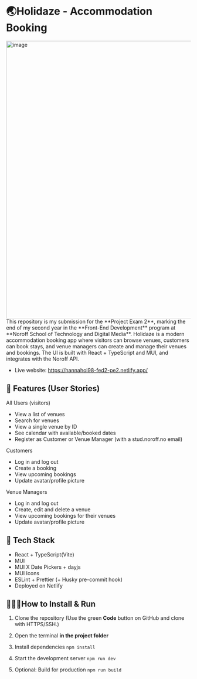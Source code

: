 # 🌏Holidaze - Accommodation Booking
<img width="1470" height="757" alt="image" src="https://github.com/user-attachments/assets/ec88c060-7797-446b-9a46-3c4760196169" />
This repository is my submission for the **Project Exam 2**, marking the end of my second year in the **Front-End Development** program at **Noroff School of Technology and Digital Media**.
Holidaze is a modern accommodation booking app where visitors can browse venues, customers can book stays, and venue managers can create and manage their venues and bookings. The UI is built with React + TypeScript and MUI, and integrates with the Noroff API.

- Live website: https://hannahoi98-fed2-pe2.netlify.app/


## 💫 Features (User Stories)

All Users (visitors)

- View a list of venues
- Search for venues
- View a single venue by ID
- See calendar with available/booked dates
- Register as Customer or Venue Manager (with a stud.noroff.no email)

Customers

- Log in and log out
- Create a booking
- View upcoming bookings
- Update avatar/profile picture

Venue Managers

- Log in and log out
- Create, edit and delete a venue
- View upcoming bookings for their venues
- Update avatar/profile picture

## 🚀 Tech Stack

- React + TypeScript(Vite)
- MUI
- MUI X Date Pickers + dayjs
- MUI Icons
- ESLint + Prettier (+ Husky pre-commit hook)
- Deployed on Netlify

## 👩🏽‍💻How to Install & Run

1. Clone the repository
   (Use the green **Code** button on GitHub and clone with HTTPS/SSH.)

2. Open the terminal **in the project folder**

3. Install dependencies
   `npm install`

4. Start the development server
   `npm run dev`

5. Optional: Build for production
   `npm run build`
